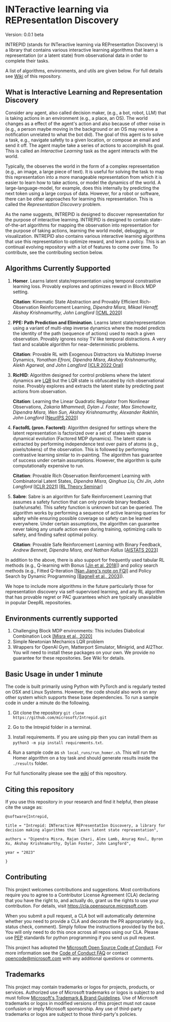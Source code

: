 # INTeractive learning via REPresentatIon Discovery

Version: 0.0.1 beta

INTREPID (stands for INTeractive learning via REPresentatIon Discovery) is a library that contains various interactive learning algorithms that learn a representation (or a latent state) from observational data in order to complete their tasks. 

A list of algorithms, environments, and utils are given below. For full details see [Wiki](https://github.com/microsoft/Intrepid/wiki) of this repository.

## What is Interactive Learning and Representation Discovery

Consider any agent, also called decision maker, (e.g., a bot, robot, LLM) that is taking actions in an environment (e.g., a place, an OS). The world changes as a effect of the agent's action and also because of other noise in (e.g., a person maybe moving in the background or an OS may receive a notification unrelated to what the bot did). The goal of this agent is to solve a task, e.g., navigate safetly to a given location, or compose an email and send it off. The agent maybe take a series of actions to accomplish its goal. This is called an *Interactive Learning* task as the agent interacts with the world.

Typically, the observes the world in the form of a complex representation (e.g., an image, a large piece of text). It is useful for solving the task to map this representation into a more manageable representation from which it is easier to learn how to take actions, or model the dynamics of the world. A large-language-model, for example, does this internally by predicting the next token using a large corpus of data. However, for a robot or software, there can be other approaches for learning this representation. This is called the *Representation Discovery* problem.

As the name suggests, INTREPID is designed to discover representation for the purpose of interactive learning. INTREPID is designed to contain state-of-the-art algorithms for mapping the observation into representation for the purpose of taking actions, learning the world model, debugging, or visualization. INTREPID also contains various interactive learning algorithms that use this representation to optimize reward, and learn a policy. This is an continual evolving repository with a lot of features to come over time. To contribute, see the contributing section below.

## Algorithms Currently Supported

1. **Homer**. Learns latent state/representation using temporal constrastive learning loss. Provably explores and optimizes reward in Block MDP setting. 
          
   **Citation**: Kinematic State Abstraction and Provably Efficient Rich-Observation Reinforcement Learning, _Dipendra Misra, Mikael Henaff, Akshay Krishnamurthy, John Langford_ [\[ICML 2020\]](http://proceedings.mlr.press/v119/misra20a/misra20a.pdf)
        
2. **PPE: Path Prediction and Elimination**. Learns latent state/representation using a variant of multi-step inverse dynamics where the model predicts the identity of the path (sequence of actions) used to reach a given observation. Provably ignores noisy TV like temporal distractions. A very fast and scalable algorithm for near-deterministic problems.

   **Citation**: Provable RL with Exogenous Distractors via Multistep Inverse Dynamics, _Yonathan Efroni, Dipendra Misra, Akshay Krishnamurthy, Alekh Agarwal, and John Langford_ [\[ICLR 2022 Oral\]](https://openreview.net/pdf?id=RQLLzMCefQu)

3. **RicHID**: Algorithm designed for control problems where the latent dynamics are [LQR](https://en.wikipedia.org/wiki/Linear%E2%80%93quadratic_regulator) but the LQR state is obfuscated by rich observational noise. Provably explores and extracts the latent state by predicting past actions from observation.

    **Citation**: Learning the Linear Quadratic Regulator from Nonlinear Observations, _Zakaria Mhammedi, Dylan J. Foster, Max Simchowitz, Dipendra Misra, Wen Sun, Akshay Krishnamurthy, Alexander Rakhlin, John Langford_ [\[NeurIPS 2020\]](https://papers.nips.cc/paper/2020/file/a70145bf8b173e4496b554ce57969e24-Paper.pdf)

4. **FactoRL (pron. Factorel)**: Algorithm designed for settings where the latent representation is factorized over a set of states with sparse dynamical evolution (Factored MDP dynamics). The latent state is extracted by performing independence test over pairs of atoms (e.g., pixels/tokens) of the observation. This is followed by performing contrastive learning similar to in-painting. The algorithm has guarantee of success under certain assumptions. However, the algorithm is quite computationally expensive to run.

     **Citation**: Provable Rich Observation Reinforcement Learning with Combinatorial Latent States, _Dipendra Misra, Qinghua Liu, Chi Jin, John Langford_ [\[ICLR 2021\]](https://openreview.net/pdf?id=hx1IXFHAw7R) [\[RL Theory Seminar\]](https://www.youtube.com/watch?v=SEE5Snqhd40&ab_channel=RLtheoryseminars)

5. **Sabre**: Sabre is an algorithm for Safe Reinforcement Learning that assumes a safety function that can only provide binary feedback (safe/unsafe). This safety function is unknown but can be queried. The algorithm works by performing a sequence of active learning queries for safety while ensuring possible coverage so safety can be learned everywhere. Under certain assumptions, the algorithm can guarantee never taking any unsafe action even during training, optimizing calls to safety, and finding safest optimal policy.

    **Citation**: Provable Safe Reinforcement Learning with Binary Feedback, _Andrew Bennett, Dipendra Misra, and Nathan Kallus_ [\[AISTATS 2023\]](https://arxiv.org/pdf/2210.14492.pdf)
    
In addition to the above, there is also support for frequently used tabular RL methods (e.g., Q-learning with Bonus [\[Jin et al. 2018\]](https://arxiv.org/pdf/1807.03765.pdf)) and policy search methods (e.g., Fitted Q-Iteration [\[Nan Jiang's note on FQI\]](https://nanjiang.cs.illinois.edu/files/cs598/note5.pdf) and Policy Search by Dynamic Programming [\[Bagnell et al., 2003\]](https://papers.nips.cc/paper_files/paper/2003/hash/3837a451cd0abc5ce4069304c5442c87-Abstract.html)). 

We hope to include more algorithms in the future particularly those for representation discovery via self-supervised learning, and any RL algorithm that has provable regret or PAC guarantees which are typically unavailable in popular DeepRL repositories.

## Environments currently supported

1. Challenging Block MDP environments: This includes Diabolical Combination Lock [\[Misra et al., 2020\]](http://proceedings.mlr.press/v119/misra20a/misra20a.pdf)
2. Simple Newtonian Mechanics LQR problem
3. Wrappers for OpenAI Gym, Matterport Simulator, Minigrid, and AI2Thor. You will need to install these packages on your own. We provide no guarantee for these repositories. See Wiki for details. 

## Basic Usage in under 1 minute

The code is built primarily using Python with PyTorch and is regularly tested on OSX and Linux Systems. However, the code should also work on any other system which supports these base dependencies. To run a sample code in under a minute do the following.

1. Git clone the repository `git clone https://github.com/microsoft/Intrepid.git`

2. Go to the Intrepid folder in a terminal.

3. Install requirements. If you are using pip then you can install them as `python3 -m pip install requirements.txt`. 

3. Run a sample code as `sh local_runs/run_homer.sh`. This will run the Homer algorithm on a toy task and should generate results inside the `./results` folder.

For full functionality please see the [wiki](https://github.com/microsoft/Intrepid/wiki) of this repository.

## Citing this repository

If you use this repository in your research and find it helpful, then please cite the usage as:

``` 
@software{Intrepid,

title = "Intrepid: INTeractive REPresentatIon Discovery, a library for decision making algorithms that learn latent state representation",

authors = "Dipendra Misra, Rajan Chari, Alex Lamb, Anurag Koul, Byron Xu, Akshay Krishnamurthy, Dylan Foster, John Langford",

year = "2023"

}
```

## Contributing

This project welcomes contributions and suggestions.  Most contributions require you to agree to a
Contributor License Agreement (CLA) declaring that you have the right to, and actually do, grant us
the rights to use your contribution. For details, visit https://cla.opensource.microsoft.com.

When you submit a pull request, a CLA bot will automatically determine whether you need to provide
a CLA and decorate the PR appropriately (e.g., status check, comment). Simply follow the instructions
provided by the bot. You will only need to do this once across all repos using our CLA. 
Please use [PEP](https://peps.python.org/pep-0008/) standards for python programming if you send us pull request.

This project has adopted the [Microsoft Open Source Code of Conduct](https://opensource.microsoft.com/codeofconduct/).
For more information see the [Code of Conduct FAQ](https://opensource.microsoft.com/codeofconduct/faq/) or
contact [opencode@microsoft.com](mailto:opencode@microsoft.com) with any additional questions or comments.

## Trademarks

This project may contain trademarks or logos for projects, products, or services. Authorized use of Microsoft 
trademarks or logos is subject to and must follow 
[Microsoft's Trademark & Brand Guidelines](https://www.microsoft.com/en-us/legal/intellectualproperty/trademarks/usage/general).
Use of Microsoft trademarks or logos in modified versions of this project must not cause confusion or imply Microsoft sponsorship.
Any use of third-party trademarks or logos are subject to those third-party's policies.
